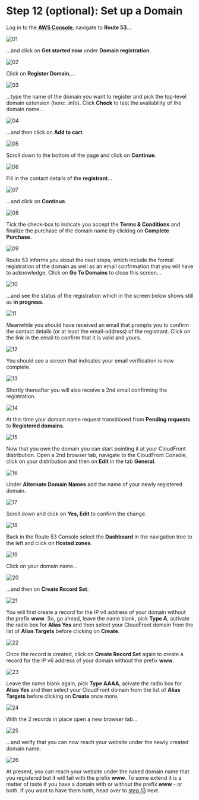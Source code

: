 # Step 12 (optional): Set up a Domain

Log in to the **[AWS Console](https://console.aws.amazon.com)**, navigate to **Route 53**...

![01](./images/01.jpg)

...and click on **Get started now** under **Domain registration**.

![02](./images/02.jpg)

Click on **Register Domain**,...

![03](./images/03.jpg)

...type the name of the domain you want to register and pick the top-level domain extension (here: .info). Click **Check** to test the availability of the domain name...

![04](./images/04.jpg)

 ...and then click on **Add to cart**.

![05](./images/05.jpg)

Scroll down to the bottom of the page and click on **Continue**.

![06](./images/06.jpg)

Fill in the contact details of the **registrant**...

![07](./images/07.jpg)

...and click on **Continue**.

![08](./images/08.jpg)

Tick the check-box to indicate you accept the **Terms & Conditions** and finalize the purchase of the domain name by clicking on **Complete Purchase**.

![09](./images/09.jpg)

Route 53 informs you about the next steps, which include the formal registration of the domain as well as an email confirmation that you will have to acknowledge. Click on **Go To Domains** to close this screen...

![10](./images/10.jpg)

...and see the status of the registration which in the screen below shows still as **in progress**.

![11](./images/11.jpg)

Meanwhile you should have received an email that prompts you to confirm the contact details (or at least the email-address) of the registrant. Click on the link in the email to confirm that it is valid and yours.

![12](./images/12.jpg)

You should see a screen that indicates your email verification is now complete.

![13](./images/13.jpg)

Shortly thereafter you will also receive a 2nd email confirming the registration.

![14](./images/14.jpg)

At this time your domain name request transitioned from **Pending requests** to **Registered domains**.

![15](./images/15.jpg)

Now that you own the domain you can start pointing it at your CloudFront distribution. Open a 2nd browser tab, navigate to the CloudFront Console, click on your distribution and then on **Edit** in the tab **General**.

![16](./images/16.jpg)

Under **Alternate Domain Names** add the name of your newly registered domain.

![17](./images/17.jpg)

Scroll down and click on **Yes, Edit** to confirm the change.

![18](./images/18.jpg)

Back in the Route 53 Console select the **Dashboard** in the navigation tree to the left and click on **Hosted zones**.

![19](./images/19.jpg)

Click on your domain name...

![20](./images/20.jpg)

...and then on **Create Record Set**. 

![21](./images/21.jpg)

You will first create a record for the IP v4 address of your domain without the prefix **www**. So, go ahead, leave the name blank, pick **Type A**, activate the radio box for **Alias Yes** and then select your CloudFront domain from the list of **Alias Targets** before clicking on **Create**.

![22](./images/22.jpg)

Once the record is created, click on **Create Record Set** again to create a record for the IP v6 address of your domain without the prefix **www**.

![23](./images/23.jpg)

Leave the name blank again, pick **Type AAAA**, acivate the radio box for **Alias Yes** and then select your CloudFront domain from the list of **Alias Targets** before clicking on **Create** once more.

![24](./images/24.jpg)

With the 2 records in place open a new browser tab...

![25](./images/25.jpg)

...and verify that you can now reach your website under the newly created domain name. 

![26](./images/26.jpg)

At present, you can reach your website under the naked domain name that you registered but it will fail with the prefix **www**. To some extend it is a matter of taste if you have a domain with or without the prefix **www** - or both. If you want to have them both, head over to [step 13](../Step13) next.